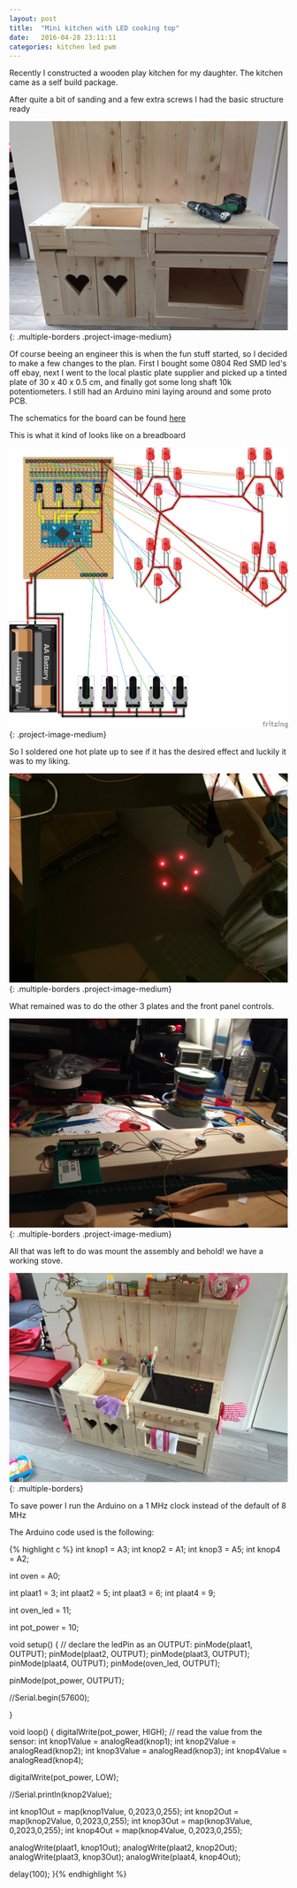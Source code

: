 ```yaml
---
layout: post
title:  "Mini kitchen with LED cooking top"
date:   2016-04-28 23:11:11
categories: kitchen led pwm
---
```


Recently I constructed a wooden play kitchen for my daughter.
The kitchen came as a self build package.

After quite a bit of sanding and a few extra screws I had the basic structure ready

![Building basic structure](/images/basic_structure.jpg){: .multiple-borders .project-image-medium}

Of course beeing an engineer this is when the fun stuff started, so I decided to make a few changes to the plan.
First I bought some 0804 Red SMD led's off ebay, next I went to the local plastic plate supplier and picked up a tinted plate of 30 x 40 x 0.5 cm, and finally got some long shaft 10k potentiometers. I still had an Arduino mini laying around and some proto PCB.

The schematics for the board can be found [here](/images/keuken_ailynn_schema.pdf)

This is what it kind of looks like on a breadboard

![Breadboard view](/images/keuken_ailynn_bb.png){: .project-image-medium}

So I soldered one hot plate up to see if it has the desired effect and luckily it was to my liking.

![LED Test](/images/led_test.jpg){: .multiple-borders .project-image-medium}

What remained was to do the other 3 plates and the front panel controls.

![Front panel controls](/images/front_panel_controls.jpg){: .multiple-borders .project-image-medium}

All that was left to do was mount the assembly and behold! we have a working stove.

![Play kitchen](/images/play_kitchen_led.jpg){: .multiple-borders}

To save power I run the Arduino on a 1 MHz clock instead of the default of 8 MHz

The Arduino code used is the following:


{% highlight c %}
int knop1 = A3;
int knop2 = A1;
int knop3 = A5;
int knop4 = A2;

int oven = A0;

int plaat1 = 3;
int plaat2 = 5;
int plaat3 = 6;
int plaat4 = 9;

int oven_led = 11;

int pot_power = 10;


void setup() {
  // declare the ledPin as an OUTPUT:
  pinMode(plaat1, OUTPUT);
  pinMode(plaat2, OUTPUT);
  pinMode(plaat3, OUTPUT);
  pinMode(plaat4, OUTPUT);
  pinMode(oven_led, OUTPUT);

  pinMode(pot_power, OUTPUT);

  //Serial.begin(57600);

}

void loop() {
  digitalWrite(pot_power, HIGH);
  // read the value from the sensor:
  int knop1Value = analogRead(knop1);
  int knop2Value = analogRead(knop2);
  int knop3Value = analogRead(knop3);
  int knop4Value = analogRead(knop4);

  digitalWrite(pot_power, LOW);

  //Serial.println(knop2Value);

  int knop1Out = map(knop1Value, 0,2023,0,255);
  int knop2Out = map(knop2Value, 0,2023,0,255);
  int knop3Out = map(knop3Value, 0,2023,0,255);
  int knop4Out = map(knop4Value, 0,2023,0,255);

  analogWrite(plaat1, knop1Out);
  analogWrite(plaat2, knop2Out);
  analogWrite(plaat3, knop3Out);
  analogWrite(plaat4, knop4Out);



  delay(100);
}{% endhighlight %}
